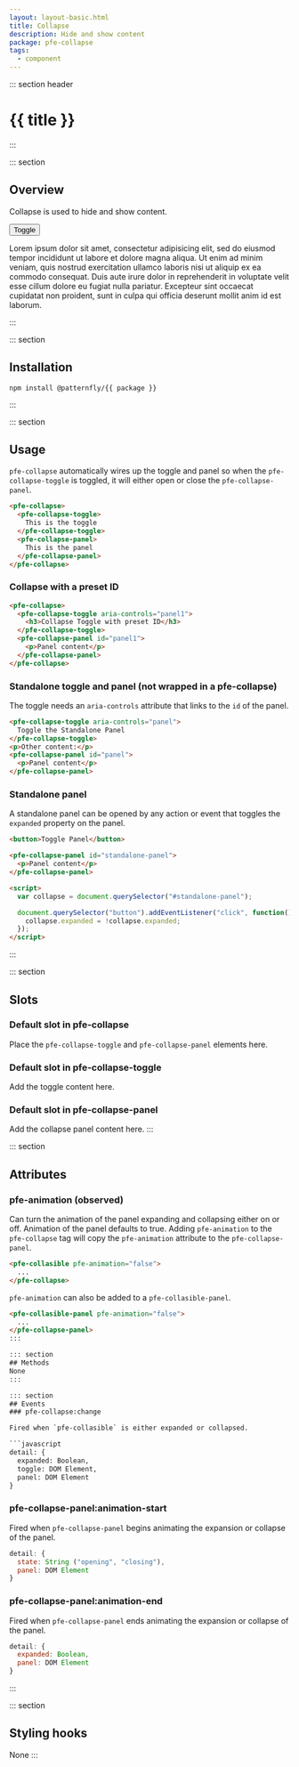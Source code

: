 ```yaml
---
layout: layout-basic.html
title: Collapse
description: Hide and show content
package: pfe-collapse
tags:
  - component
---
```

<script type="module" src="/node_modules/@patternfly/{{ package }}/dist/{{ package }}.min.js"></script>
<script type="module" src="/node_modules/@patternfly/pfe-cta/dist/pfe-cta.min.js"></script>

::: section header
# {{ title }}
:::

::: section
## Overview
Collapse is used to hide and show content.

<pfe-collapse>
  <pfe-collapse-toggle>
    <pfe-cta pfe-priority="primary">
      <button>Toggle</button>
    </pfe-cta>
  </pfe-collapse-toggle>
  <pfe-collapse-panel>
    <p>Lorem ipsum dolor sit amet, consectetur adipisicing elit, sed do eiusmod tempor incididunt ut labore et dolore magna aliqua. Ut enim ad minim veniam, quis nostrud exercitation ullamco laboris nisi ut aliquip ex ea commodo consequat. Duis aute irure dolor in reprehenderit in voluptate velit esse cillum dolore eu fugiat nulla pariatur. Excepteur sint occaecat cupidatat non proident, sunt in culpa qui officia deserunt mollit anim id est laborum.</p>
  </pfe-collapse-panel>
</pfe-collapse>
:::

::: section
## Installation

```shell
npm install @patternfly/{{ package }}
```
:::

::: section
## Usage

`pfe-collapse` automatically wires up the toggle and panel so when the `pfe-collapse-toggle` is toggled, it will either open or close the `pfe-collapse-panel`.

```html
<pfe-collapse>
  <pfe-collapse-toggle>
    This is the toggle
  </pfe-collapse-toggle>
  <pfe-collapse-panel>
    This is the panel
  </pfe-collapse-panel>
</pfe-collapse>
```

### Collapse with a preset ID

```html
<pfe-collapse>
  <pfe-collapse-toggle aria-controls="panel1">
    <h3>Collapse Toggle with preset ID</h3>
  </pfe-collapse-toggle>
  <pfe-collapse-panel id="panel1">
    <p>Panel content</p>
  </pfe-collapse-panel>
</pfe-collapse>
```

### Standalone toggle and panel (not wrapped in a pfe-collapse)

The toggle needs an `aria-controls` attribute that links to the `id` of the
panel.

```html
<pfe-collapse-toggle aria-controls="panel">
  Toggle the Standalone Panel
</pfe-collapse-toggle>
<p>Other content:</p>
<pfe-collapse-panel id="panel">
  <p>Panel content</p>
</pfe-collapse-panel>
```

### Standalone panel

A standalone panel can be opened by any action or event that toggles the
`expanded` property on the panel.

```html
<button>Toggle Panel</button>

<pfe-collapse-panel id="standalone-panel">
  <p>Panel content</p>
</pfe-collapse-panel>

<script>
  var collapse = document.querySelector("#standalone-panel");

  document.querySelector("button").addEventListener("click", function() {
    collapse.expanded = !collapse.expanded;
  });
</script>
```
:::

::: section
## Slots

### Default slot in pfe-collapse

Place the `pfe-collapse-toggle` and `pfe-collapse-panel` elements here.

### Default slot in pfe-collapse-toggle

Add the toggle content here.

### Default slot in pfe-collapse-panel

Add the collapse panel content here.
:::

::: section
## Attributes
### pfe-animation (observed)

Can turn the animation of the panel expanding and collapsing either on or off.
Animation of the panel defaults to true. Adding `pfe-animation` to the
`pfe-collapse` tag will copy the `pfe-animation` attribute to the
`pfe-collapse-panel`.

```html
<pfe-collasible pfe-animation="false">
  ...
</pfe-collapse>
```

`pfe-animation` can also be added to a `pfe-collasible-panel`.

```html
<pfe-collasible-panel pfe-animation="false">
  ...
</pfe-collapse-panel>
:::

::: section
## Methods
None
:::

::: section
## Events
### pfe-collapse:change

Fired when `pfe-collasible` is either expanded or collapsed.

```javascript
detail: {
  expanded: Boolean,
  toggle: DOM Element,
  panel: DOM Element
}
```

### pfe-collapse-panel:animation-start

Fired when `pfe-collapse-panel` begins animating the expansion or collapse
of the panel.

```javascript
detail: {
  state: String ("opening", "closing"),
  panel: DOM Element
}
```

### pfe-collapse-panel:animation-end

Fired when `pfe-collapse-panel` ends animating the expansion or collapse
of the panel.

```javascript
detail: {
  expanded: Boolean,
  panel: DOM Element
}
```
:::

::: section
## Styling hooks
None
:::